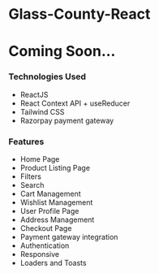 # Glass-County-React


# Coming Soon...

### Technologies Used

- ReactJS
- React Context API + useReducer
- Tailwind CSS
- Razorpay payment gateway


### Features

- Home Page
- Product Listing Page
- Filters
- Search
- Cart Management
- Wishlist Management
- User Profile Page
- Address Management
- Checkout Page
- Payment gateway integration
- Authentication
- Responsive
- Loaders and Toasts